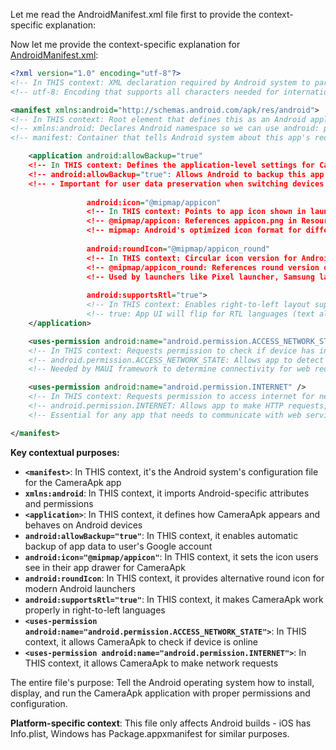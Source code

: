 Let me read the AndroidManifest.xml file first to provide the context-specific explanation:

Now let me provide the context-specific explanation for [AndroidManifest.xml](cci:7://file:///c:/Users/Parth/Desktop/2025/Personl/MAUIAPP/CameraApk/Platforms/Android/AndroidManifest.xml:0:0-0:0):

````xml
<?xml version="1.0" encoding="utf-8"?>
<!-- In THIS context: XML declaration required by Android system to parse this manifest file -->
<!-- utf-8: Encoding that supports all characters needed for international app names/descriptions -->

<manifest xmlns:android="http://schemas.android.com/apk/res/android">
<!-- In THIS context: Root element that defines this as an Android application manifest -->
<!-- xmlns:android: Declares Android namespace so we can use android: prefixed attributes -->
<!-- manifest: Container that tells Android system about this app's requirements and capabilities -->

	<application android:allowBackup="true" 
	<!-- In THIS context: Defines the application-level settings for CameraApk on Android -->
	<!-- android:allowBackup="true": Allows Android to backup this app's data to Google Drive -->
	<!-- - Important for user data preservation when switching devices -->
	
	             android:icon="@mipmap/appicon" 
	             <!-- In THIS context: Points to app icon shown in launcher and app drawer -->
	             <!-- @mipmap/appicon: References appicon.png in Resources/Images folder -->
	             <!-- mipmap: Android's optimized icon format for different screen densities -->
	             
	             android:roundIcon="@mipmap/appicon_round" 
	             <!-- In THIS context: Circular icon version for Android launchers that support round icons -->
	             <!-- @mipmap/appicon_round: References round version of app icon -->
	             <!-- Used by launchers like Pixel launcher, Samsung launcher with round icon support -->
	             
	             android:supportsRtl="true">
	             <!-- In THIS context: Enables right-to-left layout support for Arabic, Hebrew languages -->
	             <!-- true: App UI will flip for RTL languages (text alignment, navigation direction) -->
	</application>

	<uses-permission android:name="android.permission.ACCESS_NETWORK_STATE" />
	<!-- In THIS context: Requests permission to check if device has internet connection -->
	<!-- android.permission.ACCESS_NETWORK_STATE: Allows app to detect WiFi/mobile data status -->
	<!-- Needed by MAUI framework to determine connectivity for web requests, updates, etc. -->

	<uses-permission android:name="android.permission.INTERNET" />
	<!-- In THIS context: Requests permission to access internet for network operations -->
	<!-- android.permission.INTERNET: Allows app to make HTTP requests, download data -->
	<!-- Essential for any app that needs to communicate with web services or APIs -->

</manifest>
````

**Key contextual purposes:**

* **`<manifest>`**: In THIS context, it's the Android system's configuration file for the CameraApk app
* **`xmlns:android`**: In THIS context, it imports Android-specific attributes and permissions
* **`<application>`**: In THIS context, it defines how CameraApk appears and behaves on Android devices
* **`android:allowBackup="true"`**: In THIS context, it enables automatic backup of app data to user's Google account
* **`android:icon="@mipmap/appicon"`**: In THIS context, it sets the icon users see in their app drawer for CameraApk
* **`android:roundIcon`**: In THIS context, it provides alternative round icon for modern Android launchers
* **`android:supportsRtl="true"`**: In THIS context, it makes CameraApk work properly in right-to-left languages
* **`<uses-permission android:name="android.permission.ACCESS_NETWORK_STATE">`**: In THIS context, it allows CameraApk to check if device is online
* **`<uses-permission android:name="android.permission.INTERNET">`**: In THIS context, it allows CameraApk to make network requests

The entire file's purpose: Tell the Android operating system how to install, display, and run the CameraApk application with proper permissions and configuration.

**Platform-specific context**: This file only affects Android builds - iOS has Info.plist, Windows has Package.appxmanifest for similar purposes.
